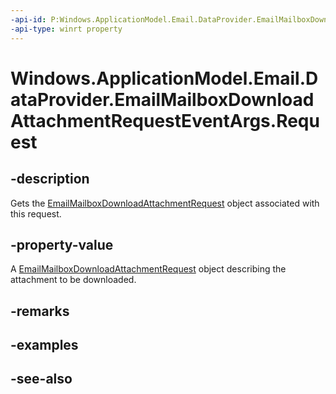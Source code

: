 ```yaml
---
-api-id: P:Windows.ApplicationModel.Email.DataProvider.EmailMailboxDownloadAttachmentRequestEventArgs.Request
-api-type: winrt property
---
```


<!-- Property syntax
public Windows.ApplicationModel.Email.DataProvider.EmailMailboxDownloadAttachmentRequest Request { get; }
-->

# Windows.ApplicationModel.Email.DataProvider.EmailMailboxDownloadAttachmentRequestEventArgs.Request

## -description
Gets the [EmailMailboxDownloadAttachmentRequest](emailmailboxdownloadattachmentrequest.md) object associated with this request.

## -property-value
A [EmailMailboxDownloadAttachmentRequest](emailmailboxdownloadattachmentrequest.md) object describing the attachment to be downloaded.

## -remarks

## -examples

## -see-also

